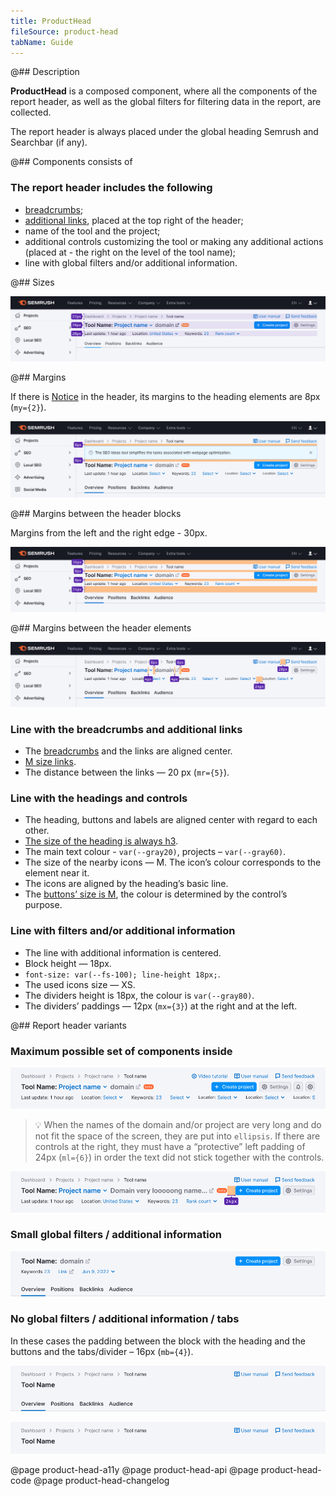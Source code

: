 ```yaml
---
title: ProductHead
fileSource: product-head
tabName: Guide
---
```


@## Description

**ProductHead** is a composed component, where all the components of the report header, as well as the global filters for filtering data in the report, are collected.

The report header is always placed under the global heading Semrush and Searchbar (if any).

@## Components consists of

### The report header includes the following

- [breadcrumbs](/components/breadcrumbs/);
- [additional links](/patterns/links-order), placed at the top right of the header;
- name of the tool and the project;
- additional controls customizing the tool or making any additional actions (placed at - the right on the level of the tool name);
- line with global filters and/or additional information.

@## Sizes

![product-head sizes](static/sizes.png)

@## Margins

If there is [Notice](/components/notice/) in the header, its margins to the heading elements are 8px (`my={2}`).

![product-head notice-margins](static/notice-margins.png)

@## Margins between the header blocks

Margins from the left and the right edge - 30px.

![product-head element sizes](static/margins.png)

@## Margins between the header elements

![product-head element sizes](static/elements-margins.png)

### Line with the breadcrumbs and additional links

- The [breadcrumbs](/components/breadcrumbs/) and the links are aligned center.
- [M size links](/components/link/).
- The distance between the links — 20 px (`mr={5}`).

### Line with the headings and controls

- The heading, buttons and labels are aligned center with regard to each other.
- [The size of the heading is always h3](/style/typography/).
- The main text colour - `var(--gray20)`, projects – `var(--gray60)`.
- The size of the nearby icons — M. The icon’s colour corresponds to the element near it.
- The icons are aligned by the heading’s basic line.
- The [buttons’ size is M](/components/button/), the colour is determined by the control’s purpose.

### Line with filters and/or additional information

- The line with additional information is centered.
- Block height — 18px.
- `font-size: var(--fs-100); line-height 18px;`.
- The used icons size — XS.
- The dividers height is 18px, the colour is `var(--gray80)`.
- The dividers’ paddings — 12px (`mx={3}`) at the right and at the left.

@## Report header variants

### Maximum possible set of components inside

![max element product-head](static/max-info.png)

> 💡 When the names of the domain and/or project are very long and do not fit the space of the screen, they are put into `ellipsis`. If there are controls at the right, they must have a “protective” left padding of 24px (`ml={6}`) in order the text did not stick together with the controls.

![hame in ellipsis and controls margin](static/ellipsis-and-margin.png)

### Small global filters / additional information

![short product-head](static/short-info.png)

### No global filters / additional information / tabs

In these cases the padding between the block with the heading and the buttons and the tabs/divider – 16px (`mb={4}`).

![product-head without filters](static/without-filters.png)

![product-head without filters](static/min-info.png)

@page product-head-a11y
@page product-head-api
@page product-head-code
@page product-head-changelog
